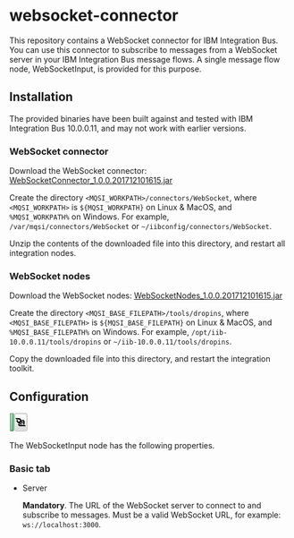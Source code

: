 # websocket-connector

This repository contains a WebSocket connector for IBM Integration Bus. You can use this connector to subscribe to messages from a WebSocket server in your IBM Integration Bus message flows. A single message flow node, WebSocketInput, is provided for this purpose.

## Installation

The provided binaries have been built against and tested with IBM Integration Bus 10.0.0.11, and may not work with earlier versions.

### WebSocket connector

Download the WebSocket connector: [WebSocketConnector_1.0.0.201712101615.jar](https://github.com/sstone1/websocket-connector/releases/download/v1.0.0/WebSocketConnector_1.0.0.201712101615.jar)

Create the directory `<MQSI_WORKPATH>/connectors/WebSocket`, where `<MQSI_WORKPATH>` is `${MQSI_WORKPATH}` on Linux & MacOS, and `%MQSI_WORKPATH%` on Windows. For example, `/var/mqsi/connectors/WebSocket` or `~/iibconfig/connectors/WebSocket`.

Unzip the contents of the downloaded file into this directory, and restart all integration nodes.

### WebSocket nodes

Download the WebSocket nodes: [WebSocketNodes_1.0.0.201712101615.jar](https://github.com/sstone1/websocket-connector/releases/download/v1.0.0/WebSocketNodes_1.0.0.201712101615.jar)

Create the directory `<MQSI_BASE_FILEPATH>/tools/dropins`, where `<MQSI_BASE_FILEPATH>` is `${MQSI_BASE_FILEPATH}` on Linux & MacOS, and `%MQSI_BASE_FILEPATH%` on Windows.  For example, `/opt/iib-10.0.0.11/tools/dropins` or `~/iib-10.0.0.11/tools/dropins`.

Copy the downloaded file into this directory, and restart the integration toolkit.

## Configuration

![WebSocketInput](https://github.com/sstone1/websocket-connector/raw/master/src/WebSocketNodes/icons/full/obj32/com/ibm/connector/websocket/ComIbmEventInput.gif)

The WebSocketInput node has the following properties. 

### Basic tab

- Server

  **Mandatory**. The URL of the WebSocket server to connect to and subscribe to messages. Must be a valid WebSocket URL, for example: `ws://localhost:3000`.
